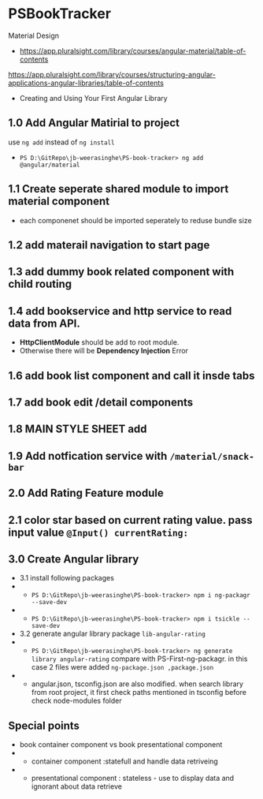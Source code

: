 # PSBookTracker
Material Design
- https://app.pluralsight.com/library/courses/angular-material/table-of-contents

https://app.pluralsight.com/library/courses/structuring-angular-applications-angular-libraries/table-of-contents
- Creating and Using Your First Angular Library

## 1.0 Add Angular Matirial to project
use `ng add` instead of `ng install`
-   `PS D:\GitRepo\jb-weerasinghe\PS-book-tracker> ng add @angular/material`
## 1.1 Create seperate shared module to import material component
-  each componenet should be imported seperately to reduse bundle size
## 1.2 add materail navigation to start page
## 1.3 add dummy book related component with child routing
## 1.4 add bookservice and http service to read data from API.
- **HttpClientModule** should be add to root module. 
- Otherwise there will be **Dependency Injection** Error

## 1.6 add book list component and call it insde tabs

## 1.7 add book edit /detail components

## 1.8 MAIN STYLE SHEET add

## 1.9 Add notfication service with  `/material/snack-bar`

## 2.0 Add Rating Feature module
## 2.1 color star based on current rating value. pass input value `@Input() currentRating:`

## 3.0 Create Angular library
- 3.1 install following packages
- - `PS D:\GitRepo\jb-weerasinghe\PS-book-tracker> npm i ng-packagr --save-dev`
- - `PS D:\GitRepo\jb-weerasinghe\PS-book-tracker> npm i tsickle --save-dev   `
- 3.2 generate angular library package `lib-angular-rating`
- - `PS D:\GitRepo\jb-weerasinghe\PS-book-tracker> ng generate library angular-rating`
compare with PS-First-ng-packagr. in this case 2 files were added `ng-package.json ,package.json `
- - angular.json, tsconfig.json are also modified. when search library from root project, it first check paths mentioned in tsconfig before check node-modules folder
## Special points
- book container component vs book presentational component
- -  container component :statefull and handle data retriveing
- -  presentational component : stateless - use to display data and ignorant about data retrieve
